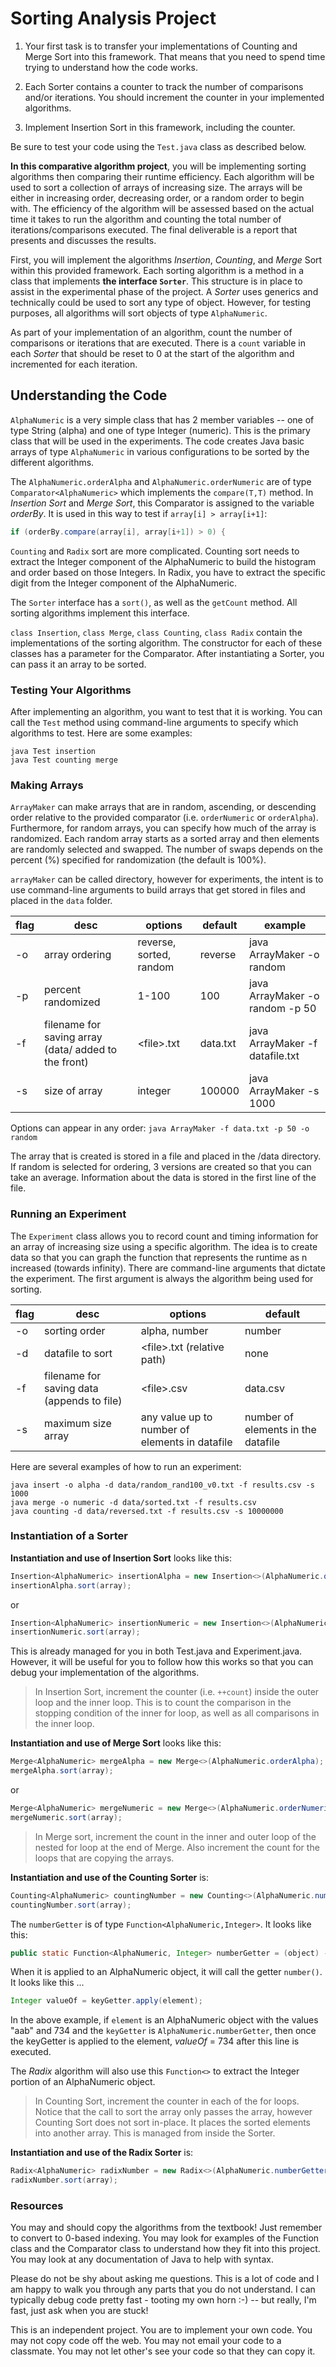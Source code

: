 # Sorting Analysis Project

1. Your first task is to transfer your implementations of Counting and Merge Sort into this framework. That means that you need to spend time trying to understand how the code works.

2. Each Sorter contains a counter to track the number of comparisons and/or iterations. You should increment the counter in your implemented algorithms.

3. Implement Insertion Sort in this framework, including the counter.

Be sure to test your code using the `Test.java` class as described below.

**In this comparative algorithm project**, you will be implementing sorting algorithms then comparing their runtime efficiency. Each algorithm will be used to sort a collection of arrays of increasing size. The arrays will be either in increasing order, decreasing order, or a random order to begin with. The efficiency of the algorithm will be assessed based on the actual time it takes to run the algorithm and counting the total number of iterations/comparisons executed. The final deliverable is a report that presents and discusses the results.

First, you will implement the algorithms _Insertion_, _Counting_, and _Merge_ Sort within this provided framework. Each sorting algorithm is a method in a class that implements **the interface `Sorter`**. This structure is in place to assist in the experimental phase of the project. A _Sorter_ uses generics and technically could be used to sort any type of object. However, for testing purposes, all algorithms will sort objects of type `AlphaNumeric`.

As part of your implementation of an algorithm, count the number of comparisons or iterations that are executed. There is a `count` variable in each _Sorter_ that should be reset to 0 at the start of the algorithm and incremented for each iteration.

## Understanding the Code

`AlphaNumeric` is a very simple class that has 2 member variables -- one of type String (alpha) and one of type Integer (numeric). This is the primary class that will be used in the experiments. The code creates Java basic arrays of type `AlphaNumeric` in various configurations to be sorted by the different algorithms.

The `AlphaNumeric.orderAlpha` and `AlphaNumeric.orderNumeric` are of type `Comparator<AlphaNumeric>` which implements the `compare(T,T)` method. In _Insertion Sort_ and _Merge Sort_, this Comparator is assigned to the variable _orderBy_. It is used in this way to test if `array[i] > array[i+1]`:

```Java
if (orderBy.compare(array[i], array[i+1]) > 0) {
```

`Counting` and `Radix` sort are more complicated. Counting sort needs to extract the Integer component of the AlphaNumeric to build the histogram and order based on those Integers. In Radix, you have to extract the specific digit from the Integer component of the AlphaNumeric.

The `Sorter` interface has a `sort()`, as well as the `getCount` method. All sorting algorithms implement this interface.

`class Insertion`, `class Merge`, `class Counting`, `class Radix` contain the implementations of the sorting algorithm. The constructor for each of these classes has a parameter for the Comparator. After instantiating a Sorter, you can pass it an array to be sorted.

### Testing Your Algorithms

After implementing an algorithm, you want to test that it is working. You can call the `Test` method using command-line arguments to specify which algorithms to test. Here are some examples:

```Shell
java Test insertion 
java Test counting merge 
```

### Making Arrays

`ArrayMaker` can make arrays that are in random, ascending, or descending order relative to the provided comparator (i.e. `orderNumeric` or `orderAlpha`). Furthermore, for random arrays, you can specify how much of the array is randomized. Each random array starts as a sorted array and then elements are randomly selected and swapped. The number of swaps depends on the percent (%) specified for randomization (the default is 100%).

`arrayMaker` can be called directory, however for experiments, the intent is to use command-line arguments to build arrays that get stored in files and placed in the `data` folder.

| flag | desc | options | default | example |
|------|------|---------|---------|---------|
| -o   | array ordering | reverse, sorted, random | reverse | java ArrayMaker -o random |
| -p   | percent randomized | 1-100 | 100 | java ArrayMaker -o random -p 50 |
| -f   | filename for saving array (data/ added to the front) | \<file\>.txt | data.txt | java ArrayMaker -f datafile.txt |
| -s   | size of array | integer | 100000 | java ArrayMaker -s 1000 |

Options can appear in any order: `java ArrayMaker -f data.txt -p 50 -o random`

The array that is created is stored in a file and placed in the /data directory. If random is selected for ordering, 3 versions are created so that you can take an average. Information about the data is stored in the first line of the file.

### Running an Experiment

The `Experiment` class allows you to record count and timing information for an array of increasing size using a specific algorithm. The idea is to create data so that you can graph the function that represents the runtime as n increased (towards infinity). There are command-line arguments that dictate the experiment. The first argument is always the algorithm being used for sorting.

| flag | desc | options | default |
|------|------|---------|---------|
| -o   | sorting order | alpha, number | number |
| -d   | datafile to sort | \<file\>.txt (relative path) | none |
| -f   | filename for saving data (appends to file) | \<file\>.csv | data.csv |
| -s   | maximum size array | any value up to number of elements in datafile | number of elements in the datafile |

Here are several examples of how to run an experiment:

```Shell
java insert -o alpha -d data/random_rand100_v0.txt -f results.csv -s 1000
java merge -o numeric -d data/sorted.txt -f results.csv
java counting -d data/reversed.txt -f results.csv -s 10000000
```

### Instantiation of a Sorter

**Instantiation and use of Insertion Sort** looks like this:

```Java
Insertion<AlphaNumeric> insertionAlpha = new Insertion<>(AlphaNumeric.orderAlpha);
insertionAlpha.sort(array);
```

or

```Java
Insertion<AlphaNumeric> insertionNumeric = new Insertion<>(AlphaNumeric.orderNumeric);
insertionNumeric.sort(array);
```

This is already managed for you in both Test.java and Experiment.java. However, it will be useful for you to follow how this works so that you can debug your implementation of the algorithms.

> In Insertion Sort, increment the counter (i.e. `++count`) inside the outer loop and the inner loop. This is to count the comparison in the stopping condition of the inner for loop, as well as all comparisons in the inner loop.

**Instantiation and use of Merge Sort** looks like this:

```Java
Merge<AlphaNumeric> mergeAlpha = new Merge<>(AlphaNumeric.orderAlpha);
mergeAlpha.sort(array);
```

or

```Java
Merge<AlphaNumeric> mergeNumeric = new Merge<>(AlphaNumeric.orderNumeric);
mergeNumeric.sort(array);
```

>In Merge sort, increment the count in the inner and outer loop of the nested for loop at the end of Merge. Also increment the count for the loops that are copying the arrays.

**Instantiation and use of the Counting Sorter** is:

```Java
Counting<AlphaNumeric> countingNumber = new Counting<>(AlphaNumeric.numberGetter);
countingNumber.sort(array);
```

The `numberGetter` is of type `Function<AlphaNumeric,Integer>`. It looks like this:

```Java
public static Function<AlphaNumeric, Integer> numberGetter = (object) -> object.number();
```

When it is applied to an AlphaNumeric object, it will call the getter `number()`. It looks like this ...

```Java
Integer valueOf = keyGetter.apply(element);
```

In the above example, if `element` is an AlphaNumeric object with the values "aab" and 734 and the `keyGetter` is `AlphaNumeric.numberGetter`, then once the keyGetter is applied to the element, _valueOf_ = 734 after this line is executed.

The _Radix_ algorithm will also use this `Function<>` to extract the Integer portion of an AlphaNumeric object.

>In Counting Sort, increment the counter in each of the for loops.
> Notice that the call to sort the array only passes the array, however Counting Sort does not sort in-place. It places the sorted elements into another array. This is managed from inside the Sorter.

**Instantiation and use of the Radix Sorter** is:

```Java
Radix<AlphaNumeric> radixNumber = new Radix<>(AlphaNumeric.numberGetter);
radixNumber.sort(array);
```

### Resources

You may and should copy the algorithms from the textbook! Just remember to convert to 0-based indexing. You may look for examples of the Function class and the Comparator class to understand how they fit into this project. You may look at any documentation of Java to help with syntax.

Please do not be shy about asking me questions. This is a lot of code and I am happy to walk you through any parts that you do not understand. I can typically debug code pretty fast - tooting my own horn :-) -- but really, I'm fast, just ask when you are stuck!

This is an independent project. You are to implement your own code. You may not copy code off the web. You may not email your code to a classmate. You may not let other's see your code so that they can copy it.
